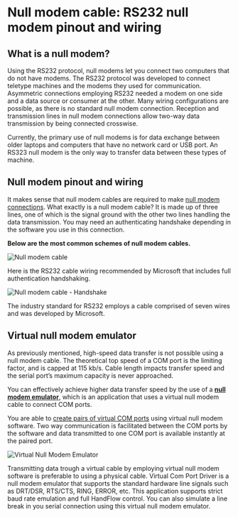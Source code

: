 **Null modem cable: RS232 null modem pinout and wiring**
========================================================

**What is a null modem?**
------------------------

Using the RS232 protocol, null modems let you connect two computers that do not have modems. The RS232 protocol was developed to connect teletype machines and the modems they used for communication. Asymmetric connections employing RS232 needed a modem on one side and a data source or consumer at the other. Many wiring configurations are possible, as there is no standard null modem connection. Reception and transmission lines in null modem connections allow two-way data transmission by being connected crosswise.

Currently, the primary use of null modems is for data exchange between older laptops and computers that have no network card or USB port. An RS323 null modem is the only way to transfer data between these types of machine.

**Null modem pinout and wiring**
--------------------------------

It makes sense that null modem cables are required to make [null modem connections](https://www.eltima.com/article/what-is-null-modem-cable/). What exactly is a null modem cable? It is made up of three lines, one of which is the signal ground with the other two lines handling the data transmission. You may need an authenticating handshake depending in the software you use in this connection.

**Below are the most common schemes of null modem cables.**

![Null modem cable](https://www.eltima.com/images/upload/products/vspd/articles/null/Null_Modem.jpg)

Here is the RS232 cable wiring recommended by Microsoft that includes full authentication handshaking.

![Null modem cable - Handshake](https://www.eltima.com/images/upload/products/vspd/articles/null/Handshake.jpg)

The industry standard for RS232 employs a cable comprised of seven wires and was developed by Microsoft.

**Virtual null modem emulator**
-------------------------------

As previously mentioned, high-speed data transfer is not possible using a null modem cable. The theoretical top speed of a COM port is the limiting factor, and is capped at 115 kb/s. Cable length impacts transfer speed and the serial port’s maximum capacity is never approached.

You can effectively achieve higher data transfer speed by the use of a **[null modem emulator](https://www.eltima.com/products/virtual-null-modem/)**, which is an application that uses a virtual null modem cable to connect COM ports.

You are able to [create pairs of virtual COM ports](https://www.eltima.com/create-virtual-serial-port.html) using virtual null modem software. Two way communication is facilitated between the COM ports by the software and data transmitted to one COM port is available instantly at the paired port.

![Virtual Null Modem Emulator](https://www.eltima.com/imgnew/products/vspd/splash/splash-vspd.jpg)

Transmitting data trough a virtual cable by employing virtual null modem software is preferable to using a physical cable. Virtual Com Port Driver is a null modem emulator that supports the standard hardware line signals such as DRT/DSR, RTS/CTS, RING, ERROR, etc. This application supports strict baud rate emulation and full HandFlow control. You can also simulate a line break in you serial connection using this virtual null modem emulator.








